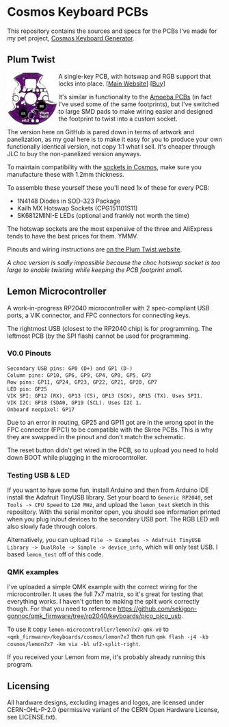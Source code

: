 # Cosmos Keyboard PCBs

This repository contains the sources and specs for the PCBs I've made for my pet project, [Cosmos Keyboard Generator](https://ryanis.cool/cosmos).

## Plum Twist

<img src="plum-twist/plum-twist.png" align="left" width="120" height="121" />

A single-key PCB, with hotswap and RGB support that locks into place. [[Main Website](https://ryanis.cool/cosmos/plum-twist/)] [[Buy](https://cosmos-store.ryanis.cool/products/plum-twist)]

It's similar in functionality to the [Amoeba PCBs](https://github.com/JKing-B16/keyboard-pcbs) (in fact I've used some of the same footprints), but I've switched to large SMD pads to make wiring easier and designed the footprint to twist into a custom socket.

The version here on GitHub is pared down in terms of artwork and panelization, as my goal here is to make it easy for you to produce your own functionally identical version, not copy 1:1 what I sell. It's cheaper through JLC to buy the non-panelized version anyways.

To maintain compatibility with the [sockets in Cosmos](https://github.com/rianadon/Cosmos-Keyboards/blob/main/src/assets/key-mx-pcb-plum.step), make sure you manufacture these with 1.2mm thickness.

To assemble these yourself these you'll need 1x of these for every PCB:

- 1N4148 Diodes in SOD-323 Package
- Kailh MX Hotswap Sockets (CPG151101S11)
- SK6812MINI-E LEDs (optional and frankly not worth the time)

The hotswap sockets are the most expensive of the three and AliExpress tends to have the best prices for them. YMMV.

Pinouts and wiring instructions are [on the Plum Twist website](https://ryanis.cool/cosmos/plum-twist/wiring).

*A choc version is sadly impossible because the choc hotswap socket is too large to enable twisting while keeping the PCB footprint small.*

## Lemon Microcontroller

A work-in-progress RP2040 microcontroller with 2 spec-compliant USB ports, a VIK connector, and FPC connectors for connecting keys.

The rightmost USB (closest to the RP2040 chip) is for programming. The leftmost PCB (by the SPI flash) cannot be used for programming.

### V0.0 Pinouts
```
Secondary USB pins: GP0 (D+) and GP1 (D-)
Column pins: GP10, GP6, GP9, GP4, GP8, GP5, GP3
Row pins: GP11, GP24, GP23, GP22, GP21, GP20, GP7
LED pin: GP25
VIK SPI: GP12 (RX), GP13 (CS), GP13 (SCK), GP15 (TX). Uses SPI1.
VIK I2C: GP18 (SDA0, GP19 (SCL). Uses I2C 1.
Onboard neopixel: GP17
```

Due to an error in routing, GP25 and GP11 got are in the wrong spot in the FPC connector (FPC1) to be compatible with the Skree PCBs. This is why they are swapped in the pinout and don't match the schematic.

The reset button didn't get wired in the PCB, so to upload you need to hold down BOOT while plugging in the microcontroller.

### Testing USB & LED

If you want to have some fun, install Arduino and then from Arduino IDE install the Adafruit TinyUSB library. Set your board to `Generic RP2040`, set `Tools -> CPU Speed` to `120 MHz`, and upload the `lemon_test` sketch in this repository.  With the serial monitor open, you should see information printed when you plug in/out devices to the secondary USB port. The RGB LED will also slowly fade through colors.

Alternatively, you can upload `File -> Examples -> Adafruit TinyUSB Library -> DualRole -> Simple -> device_info`, which will only test USB. I based `lemon_test` off of this code.

### QMK examples

I've uploaded a simple QMK example with the correct wiring for the microcontroller. It uses the full 7x7 matrix, so it's great for testing that everything works. I haven't gotten to making the split work correctly though. For that you need to reference https://github.com/sekigon-gonnoc/qmk_firmware/tree/rp2040/keyboards/pico_pico_usb.

To use it copy `lemon-microcontroller/lemon7x7-qmk-v0` to `<qmk_firmware>/keyboards/cosmos/lemon7x7` then run `qmk flash -j4 -kb cosmos/lemon7x7 -km via -bl uf2-split-right`.

If you received your Lemon from me, it's probably already running this program.

## Licensing

All hardware designs, excluding images and logos, are licensed under CERN-OHL-P-2.0 (permissive variant of the CERN Open Hardware License, see LICENSE.txt).
